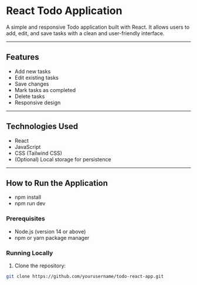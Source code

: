 # React Todo Application

A simple and responsive Todo application built with React. It allows users to add, edit, and save tasks with a clean and user-friendly interface.

---

## Features
- Add new tasks
- Edit existing tasks
- Save changes
- Mark tasks as completed
- Delete tasks
- Responsive design

---

## Technologies Used
- React
- JavaScript
- CSS (Tailwind CSS)
- (Optional) Local storage for persistence

---

## How to Run the Application
- npm install
- npm run dev

### Prerequisites
- Node.js (version 14 or above)
- npm or yarn package manager

### Running Locally
1. Clone the repository:
```bash
git clone https://github.com/yourusername/todo-react-app.git
